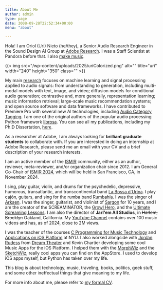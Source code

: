```yaml
---
title: About Me
author: admin
type: page
date: 2008-09-28T22:52:34+00:00
menu: "about"

---
```

Hola! I am Oriol (Uri) Nieto (he/they), a Senior Audio Research Engineer in the Sound Design AI Group at [Adobe Research][1]. I was a Staff Scientist at Pandora before that. I also [make music](https://www.urinieto.com/music-videos/).

{{< img src="/wp-content/uploads/2025/uriColorized.png" alt="" title="uri" width="240" height="350" class="" >}}

My main [research](https://ccrma.stanford.edu/~urinieto/MARL/publications.php) focuses on machine learning and signal processing applied to audio signals: from understanding to generation, including multi-modal models with text, image, and video; diffusion models for conditional audio generation; contrastive and, more generally, representation learning; music information retrieval; large-scale music recommendation systems; and open source software and data frameworks. 
I have contributed to Premiere Pro with several new AI technologies, including [Audio Category Tagging](https://helpx.adobe.com/premiere-pro/using/audio-auto-tagging.html).
I am one of the original authors of the popular audio processing Python framework [librosa](https://librosa.org/).
You can see all my publications, including my Ph.D Dissertation, [here][3].

As a researcher at Adobe, I am always looking for **brilliant graduate students** to collaborate with. 
If you are interested in doing an internship at Adobe Research, please send me an email with your CV and a brief description of your research interests.

I am an active member of the [ISMIR](https://ismir.net/) community, either as an author, reviewer, meta-reviewer, and/or organization chair since 2012.
I am General Co-Chair of [ISMIR 2024](https://ismir2024.ismir.net/), which will be held in San Francisco, CA, in November 2024.

I sing, play guitar, violin, and drums for the psychedelic, depressive, humorous, transatlantic, and transcontinental band [La Bossa d'Urina](http://labossadurina.com). I play cajón, guitars, and sing for the rumba band [Rumbahía](https://open.spotify.com/artist/33eHLBhvDL2U5Xaar4Quel?si=32VQzSBiQGiO98g_wj9D7Q). I was the singer of [Arkaen](https://open.spotify.com/artist/0JrPYalpR8Tnzln37ZQUSI?si=RmWGGL1tSUabK2XS1GBPxw). I was the singer, guitarist, and violinist of [Sargon](https://www.facebook.com/sargonmetal/) for 10 years, and I am the creator of the SCREAMINATOR, the [Growl Hero](https://ccrma.stanford.edu/~urinieto/256/growlhero/index.html), and the [Ultimate Screaming Lessons](https://www.youtube.com/watch?v=1dAdsOjVChI&list=PL473A703483112034). I am also the director of **Jarl'em All Studios**, in ~~Harlem, Brooklyn~~ Oakland, California. 
My [YouTube Channel](https://www.youtube.com/@enochroot83) contains over 100 music videos and has, as of 2024, close to 2M views.

I was the teacher of the courses [C Programming for Music Technology][7] and [Applications on iOS Platform](https://ccrma.stanford.edu/~urinieto/MARL/iOS/) at NYU. I also worked alongside with [Jordan Rudess][8] from [Dream Theater][9] and Kevin Chartier developing some cool Music Apps for the iOS Platform. I helped them with the [MorphWiz][10] and the [SketchWiz][11], really cool apps you can find on the AppStore. I used to develop iOS apps myself, but Python has taken over my life.

This blog is about technology, music, traveling, books, politics, geek stuff, and some other ineffectual things that give meaning to my life. 

For more info about me, please refer to [my formal CV][13].

 [1]: https://research.adobe.com/
 [2]: http://sargonmetal.com/en/
 [3]: https://ccrma.stanford.edu/~urinieto/MARL/publications.php
 [4]: https://ccrma.stanford.edu/~urinieto/256/growlhero/
 [5]: http://urinieto.com/ultimate-screaming-lessons/
 [6]: https://steinhardt.nyu.edu/marl
 [7]: https://steinhardt.nyu.edu/courses/c-programming-music-technology
 [8]: http://jordanrudess.com/
 [9]: http://dreamtheater.net/
 [10]: http://itunes.apple.com/us/app/morphwiz/id377345348?mt=8
 [11]: http://itunes.apple.com/us/app/sketchwiz/id392835926?mt=8
 [13]: https://ccrma.stanford.edu/~urinieto/cv.pdf
